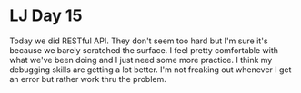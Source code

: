 # LJ Day 15

Today we did RESTful API. They don't seem too hard but I'm sure it's because we barely scratched the surface. I feel pretty comfortable with what we've been doing and I just need some more practice. I think my debugging skills are getting a lot better. I'm not freaking out whenever I get an error but rather work thru the problem.
